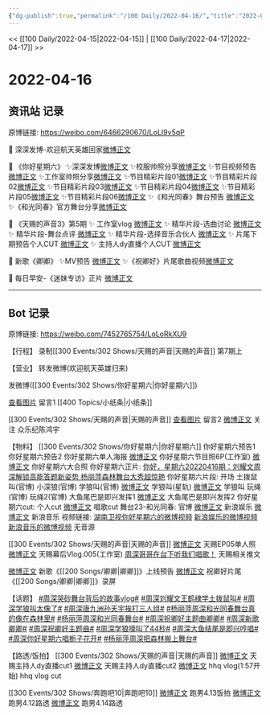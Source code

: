 ```yaml
---
{"dg-publish":true,"permalink":"/100 Daily/2022-04-16/","title":"2022-04-16","created":"2022-11-21T16:44:16.000+08:00","updated":"2023-04-11T14:46:34.000+08:00"}
---
```



<< [[100 Daily/2022-04-15\|2022-04-15]] | [[100 Daily/2022-04-17\|2022-04-17]] >>

# 2022-04-16

## 资讯站 记录

原博链接: https://weibo.com/6466290670/LoLI9v5qP

💫 深深发博-欢迎航天英雄回家[微博正文](https://m.weibo.cn/6466290670/4758679662889870)

💫 《你好星期六》
✨深深发博[微博正文](https://m.weibo.cn/6466290670/4758991475312291)
✨校服帅照分享[微博正文](https://m.weibo.cn/6466290670/4758889536947252)
✨节目视频预告[微博正文](https://m.weibo.cn/6466290670/4758916611965385)
✨工作室帅照分享[微博正文](https://m.weibo.cn/6466290670/4758969460195767)
✨节目精彩片段01[微博正文](https://m.weibo.cn/6466290670/4758984172767476)
✨节目精彩片段02[微博正文](https://m.weibo.cn/6466290670/4758984210514982)
✨节目精彩片段03[微博正文](https://m.weibo.cn/6466290670/4758999948335372)
✨节目精彩片段04[微博正文](https://m.weibo.cn/6466290670/4759012593633535)
✨节目精彩片段05[微博正文](https://m.weibo.cn/6466290670/4759016310312538)
✨节目精彩片段06[微博正文](https://m.weibo.cn/6466290670/4759025721804450)
✨《和光同春》舞台预告 [微博正文](https://m.weibo.cn/6466290670/4758859723577365)
✨《和光同春》官方舞台分享[微博正文](https://m.weibo.cn/6466290670/4758988254612673)

💫 《天赐的声音3》第5期
✨ 工作室vlog [微博正文](https://m.weibo.cn/6466290670/4758917366677763)
✨ 精华片段-选曲讨论 [微博正文](https://m.weibo.cn/6466290670/4758861375869325)
✨ 精华片段-舞台点评 [微博正文](https://m.weibo.cn/6466290670/4758858252159224)
✨ 精华片段-选择音乐合伙人 [微博正文](https://m.weibo.cn/6466290670/4758864816505867)
✨ 片尾下期预告个人CUT [微博正文](https://m.weibo.cn/6466290670/4758848134972976)
✨ 主持人dy直播个人CUT [微博正文](https://m.weibo.cn/6466290670/4758944863754102)

💫 新歌《卿卿》
✨MV预告 [微博正文](https://m.weibo.cn/6466290670/4758968888987718)
✨《祝卿好》片尾歌曲视频[微博正文](https://m.weibo.cn/6466290670/4758993413341384)

💫 每日早安-《迷妹专访》正片 [微博正文](https://m.weibo.cn/6466290670/4758801871538997)

---
## Bot 记录

原博链接: https://weibo.com/7452765754/LoLoRkXU9

【行程】
录制[[300 Events/302 Shows/天赐的声音\|天赐的声音]] 第7期上

【营业】
[](https://m.weibo.cn/1736988591/4758674877187613) 转发微博(欢迎航天英雄归来)

[](https://m.weibo.cn/1736988591/4758989042877951) 发微博([[300 Events/302 Shows/你好星期六\|你好星期六]])

[查看图片](https://wx3.sinaimg.cn/large/0088n2Pggy1h1avlnwtw5j30yi075weo.jpg) 留言1 [](https://m.weibo.cn/1736988591/4757875429478010) [[400 Topics/小纸条\|小纸条]]

[[300 Events/302 Shows/天赐的声音\|天赐的声音]]
[查看图片](https://wx3.sinaimg.cn/large/0088n2Pggy1h1bkl8re8lj30yi07mwer.jpg) 留言2 [微博正文](https://m.weibo.cn/1224838603/4758657278151068)
关注 众乐纪陈鸿宇

【物料】
[[300 Events/302 Shows/你好星期六\|你好星期六]]
[](https://m.weibo.cn/6456359414/4758849753976756) 你好星期六预告1
[](https://m.weibo.cn/6456359414/4758909996764608) 你好星期六预告2
[](https://m.weibo.cn/6456359414/4758885192437977) 你好星期六单人海报
[微博正文](https://m.weibo.cn/7478855230/4758965131414792) 你好星期六节目照6P(工作室)
[微博正文](https://m.weibo.cn/7542354484/4758972659664156) 你好星期六大合照
你好星期六正片:
[你好，星期六20220416期：刘耀文周深解锁高能答题新姿势 杨丽萍森林舞台大秀超惊艳](https://weibo.cn/sinaurl?u=https%3A%2F%2Fm.mgtv.com%2Fb%2F412705%2F15994497.html%3Ft%3Dvideoshare%26tc%3DjXKKosRPSAN7%26f%3Dwb%26dc%3D941e6aff-6e8a-4795-a590-6a3bb3d153a1)
你好星期六片段:
[](https://m.weibo.cn/3223747774/4758978279509016) 开场
[](https://m.weibo.cn/6456359414/4758981405580444) 土拨鼠叫(官博)
[](https://m.weibo.cn/6456359414/4758982108907401) 小深狼(官博)
[](https://m.weibo.cn/6456359414/4758982479058685) 学狼叫(官博)
[微博正文](https://m.weibo.cn/6466290670/4759016310312538) 学狼叫(星轨)
[微博正文](https://m.weibo.cn/1878335471/4758982483510846) 学狼叫
[](https://m.weibo.cn/6456359414/4758995585467536) 玩绳(官博)
[](https://m.weibo.cn/6456359414/4758996836421930) 玩绳2(官博)
[](https://m.weibo.cn/1591169702/4758988110954961) 大鱼尾巴是即兴发挥1
[微博正文](https://m.weibo.cn/6525010965/4758992880145008) 大鱼尾巴是即兴发挥2
你好星期六cut:
[](https://m.weibo.cn/1371117067/4759005152412392) 个人cut
[微博正文](https://m.weibo.cn/2116890350/4758997757855793) 唱歌cut
舞台23-和光同春:
[](https://m.weibo.cn/6456359414/4758986291937869) 官博
[微博正文](https://m.weibo.cn/1642591402/4758994574639967) 新浪娱乐
[微博正文](https://m.weibo.cn/1266269835/4758989777406597) 新浪音乐
视频链接:
[湖南卫视你好星期六的微博视频](https://video.weibo.com/show?fid=1034:4758977054179401)
[新浪娱乐的微博视频](https://video.weibo.com/show?fid=1034:4758994246631609)
[新浪音乐的微博视频](https://video.weibo.com/show?fid=1034:4758989108609126)
无音源

[[300 Events/302 Shows/天赐的声音\|天赐的声音]]
[微博正文](https://m.weibo.cn/1315706994/4758909908161228) 天赐EP05单人照
[微博正文](https://m.weibo.cn/7478855230/4758910747807880) 天赐幕后Vlog.005(工作室)
[周深哥哥在台下听我们唱歌！](https://weibo.cn/sinaurl?u=https%3A%2F%2Fmp.weixin.qq.com%2Fs%2FMCWvvCaT9XtJ56tECATLXg) 天赐相关推文

[微博正文](https://m.weibo.cn/1266269835/4758962766090770) 新歌《[[200 Songs/卿卿\|卿卿]]》上线预告
[微博正文](https://m.weibo.cn/6466290670/4758993413341384) 祝卿好片尾《[[200 Songs/卿卿\|卿卿]]》录屏

【话题】
[#周深哭砂舞台背后的故事vlog#](https://s.weibo.com/weibo?q=%23%E5%91%A8%E6%B7%B1%E5%93%AD%E7%A0%82%E8%88%9E%E5%8F%B0%E8%83%8C%E5%90%8E%E7%9A%84%E6%95%85%E4%BA%8Bvlog%23)
[#周深刘耀文王鹤棣学土拨鼠叫#](https://s.weibo.com/weibo?q=%23%E5%91%A8%E6%B7%B1%E5%88%98%E8%80%80%E6%96%87%E7%8E%8B%E9%B9%A4%E6%A3%A3%E5%AD%A6%E5%9C%9F%E6%8B%A8%E9%BC%A0%E5%8F%AB%23)
[#周深学狼叫太像了#](https://s.weibo.com/weibo?q=%23%E5%91%A8%E6%B7%B1%E5%AD%A6%E7%8B%BC%E5%8F%AB%E5%A4%AA%E5%83%8F%E4%BA%86%23)
[#周深唐九洲孙天宇挨打三人组#](https://s.weibo.com/weibo?q=%23%E5%91%A8%E6%B7%B1%E5%94%90%E4%B9%9D%E6%B4%B2%E5%AD%99%E5%A4%A9%E5%AE%87%E6%8C%A8%E6%89%93%E4%B8%89%E4%BA%BA%E7%BB%84%23)
[#杨丽萍周深和光同春舞台真的像在森林里#](https://s.weibo.com/weibo?q=%23%E6%9D%A8%E4%B8%BD%E8%90%8D%E5%91%A8%E6%B7%B1%E5%92%8C%E5%85%89%E5%90%8C%E6%98%A5%E8%88%9E%E5%8F%B0%E7%9C%9F%E7%9A%84%E5%83%8F%E5%9C%A8%E6%A3%AE%E6%9E%97%E9%87%8C%23)
[#杨丽萍周深和光同春舞台#](https://s.weibo.com/weibo?q=%23%E6%9D%A8%E4%B8%BD%E8%90%8D%E5%91%A8%E6%B7%B1%E5%92%8C%E5%85%89%E5%90%8C%E6%98%A5%E8%88%9E%E5%8F%B0%23)
[#周深祝卿好主题曲卿卿#](https://s.weibo.com/weibo?q=%23%E5%91%A8%E6%B7%B1%E7%A5%9D%E5%8D%BF%E5%A5%BD%E4%B8%BB%E9%A2%98%E6%9B%B2%E5%8D%BF%E5%8D%BF%23)
[#周深新歌卿卿#](https://s.weibo.com/weibo?q=%23%E5%91%A8%E6%B7%B1%E6%96%B0%E6%AD%8C%E5%8D%BF%E5%8D%BF%23)
[#周深祝卿好主题曲#](https://s.weibo.com/weibo?q=%23%E5%91%A8%E6%B7%B1%E7%A5%9D%E5%8D%BF%E5%A5%BD%E4%B8%BB%E9%A2%98%E6%9B%B2%23)
[#周深学狼嚎叫了44秒#](https://s.weibo.com/weibo?q=%23%E5%91%A8%E6%B7%B1%E5%AD%A6%E7%8B%BC%E5%9A%8E%E5%8F%AB%E4%BA%8644%E7%A7%92%23)
[#周深大鱼结尾是即兴哼唱#](https://s.weibo.com/weibo?q=%23%E5%91%A8%E6%B7%B1%E5%A4%A7%E9%B1%BC%E7%BB%93%E5%B0%BE%E6%98%AF%E5%8D%B3%E5%85%B4%E5%93%BC%E5%94%B1%23)
[#周深你好星期六唱栀子花开#](https://s.weibo.com/weibo?q=%23%E5%91%A8%E6%B7%B1%E4%BD%A0%E5%A5%BD%E6%98%9F%E6%9C%9F%E5%85%AD%E5%94%B1%E6%A0%80%E5%AD%90%E8%8A%B1%E5%BC%80%23)
[#杨丽萍周深把森林搬上舞台#](https://s.weibo.com/weibo?q=%23%E6%9D%A8%E4%B8%BD%E8%90%8D%E5%91%A8%E6%B7%B1%E6%8A%8A%E6%A3%AE%E6%9E%97%E6%90%AC%E4%B8%8A%E8%88%9E%E5%8F%B0%23)

【路透/饭拍】
[[300 Events/302 Shows/天赐的声音\|天赐的声音]]
[微博正文](https://m.weibo.cn/1726515977/4758883303687851) 天赐主持人dy直播cut1
[微博正文](https://m.weibo.cn/6466290670/4758944863754102) 天赐主持人dy直播cut2
[微博正文](https://m.weibo.cn/7671773876/4758929365536787) hhq vlog(1:57开始)
[](https://m.weibo.cn/6838541957/4758921518252489) hhq vlog cut

[[300 Events/302 Shows/奔跑吧10\|奔跑吧10]]
[微博正文](https://m.weibo.cn/7633014126/4758847136994279) 跑男4.13饭拍
[微博正文](https://m.weibo.cn/3076839347/4757893470228526) 跑男4.12路透
[微博正文](https://m.weibo.cn/3168550574/4758673563847008) 跑男4.14路透
